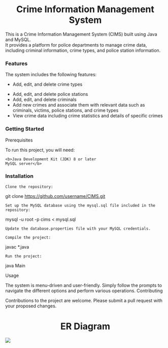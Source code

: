 
<h1 align="center">Crime Information Management System</h1>

<p>This is a Crime Information Management System (CIMS) built using Java and MySQL.<br> It provides a platform for police departments to manage crime data, including criminal information, crime types, and police station information.</p>


<h3>Features</h3>

The system includes the following features:
    <ul>
    <li>Add, edit, and delete crime types</li>
   <li> Add, edit, and delete police stations</li>
    <li>Add, edit, and delete criminals</li>
   <li> Add new crimes and associate them with relevant data such as criminals, victims, police stations, and crime types</li>
    <li> View crime data including crime statistics and details of specific crimes</li>

</ul>
<h3>Getting Started</h3>
Prerequisites

To run this project, you will need:

    <b>Java Development Kit (JDK) 8 or later
    MySQL server</b>

<h3>Installation</h3>

    Clone the repository:
git clone https://github.com/username/CIMS.git

    Set up the MySQL database using the mysql.sql file included in the repository:



mysql -u root -p cims < mysql.sql

    Update the database.properties file with your MySQL credentials.

    Compile the project:

javac *.java

    Run the project:



java Main

Usage

The system is menu-driven and user-friendly. Simply follow the prompts to navigate the different options and perform various operations.
Contributing

Contributions to the project are welcome. Please submit a pull request with your proposed changes.
<h1 align=center>ER Diagram</h1>
<img src="https://raw.githubusercontent.com/Rizwank123/third-ice-7307/day_5/img/sql.png">


